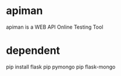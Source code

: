 # apiman
apiman is a WEB API Online Testing Tool

# dependent
pip install flask
pip pymongo
pip flask-mongo




